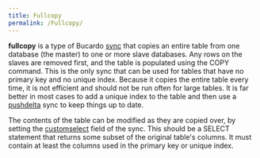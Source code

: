 ```yaml
---
title: Fullcopy
permalink: /Fullcopy/
---
```


**fullcopy** is a type of Bucardo [sync](/sync "wikilink") that copies an entire table from one database (the master) to one or more slave databases. Any rows on the slaves are removed first, and the table is populated using the COPY command. This is the only sync that can be used for tables that have no primary key and no unique index. Because it copies the entire table every time, it is not efficient and should not be run often for large tables. It is far better in most cases to add a unique index to the table and then use a [pushdelta](/pushdelta "wikilink") sync to keep things up to date.

The contents of the table can be modified as they are copied over, by setting the [customselect](/customselect "wikilink") field of the sync. This should be a SELECT statement that returns some subset of the original table's columns. It must contain at least the columns used in the primary key or unique index.

